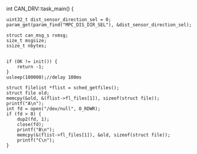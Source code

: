int CAN_DRV::task_main() {

    uint32_t dist_sensor_direction_sel = 0;
    param_get(param_find("MPC_DIS_DIR_SEL"), &dist_sensor_direction_sel);

    struct can_msg_s rxmsg;           
    size_t msgsize;
    ssize_t nbytes;
    

    if (OK != init()) { 
        return -1;
    }           
    usleep(100000);//delay 100ms 
    
    struct filelist *flist = sched_getfiles();
    struct file old;
    memcpy(&old, &(flist->fl_files[1]), sizeof(struct file));
    printf("A\n");
    int fd = open("/dev/null", O_RDWR);
    if (fd > 0) {
        dup2(fd, 1);
        close(fd);
        printf("B\n");
        memcpy(&(flist->fl_files[1]), &old, sizeof(struct file));
        printf("C\n");
    }
